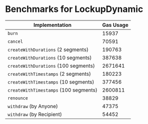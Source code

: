 # Benchmarks for LockupDynamic

| Implementation                        | Gas Usage |
| ------------------------------------- | --------- |
| `burn`                                | 15937     |
| `cancel`                              | 70591     |
| `createWithDurations` (2 segments)    | 190763    |
| `createWithDurations` (10 segments)   | 387638    |
| `createWithDurations` (100 segments)  | 2671641   |
| `createWithTimestamps` (2 segments)   | 180223    |
| `createWithTimestamps` (10 segments)  | 377456    |
| `createWithTimestamps` (100 segments) | 2600811   |
| `renounce`                            | 38829     |
| `withdraw` (by Anyone)                | 47375     |
| `withdraw` (by Recipient)             | 54452     |
